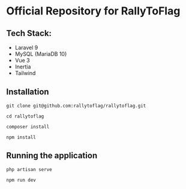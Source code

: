 # Official Repository for RallyToFlag

## Tech Stack:
- Laravel 9
- MySQL (MariaDB 10)
- Vue 3
- Inertia
- Tailwind

## Installation

```
git clone git@github.com:rallytoflag/rallytoflag.git

cd rallytoflag

composer install

npm install
```

## Running the application

```
php artisan serve

npm run dev
```

